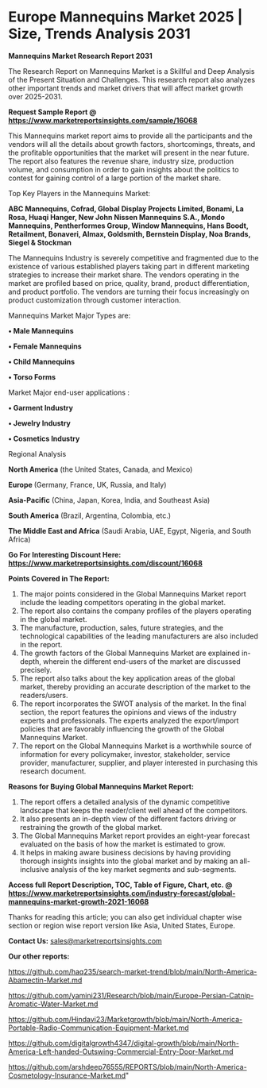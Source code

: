# Europe Mannequins Market 2025 | Size, Trends Analysis 2031

<strong>Mannequins Market Research Report 2031</strong>

The Research Report on Mannequins Market is a Skillful and Deep Analysis of the Present Situation and Challenges. This research report also analyzes other important trends and market drivers that will affect market growth over 2025-2031.

<strong>Request Sample Report @ <a href=https://www.marketreportsinsights.com/sample/16068>https://www.marketreportsinsights.com/sample/16068</a></strong>

This Mannequins market report aims to provide all the participants and the vendors will all the details about growth factors, shortcomings, threats, and the profitable opportunities that the market will present in the near future. The report also features the revenue share, industry size, production volume, and consumption in order to gain insights about the politics to contest for gaining control of a large portion of the market share.

Top Key Players in the Mannequins Market:

<strong>ABC Mannequins, Cofrad, Global Display Projects Limited, Bonami, La Rosa, Huaqi Hanger, New John Nissen Mannequins S.A., Mondo Mannequins, Pentherformes Group, Window Mannequins, Hans Boodt, Retailment, Bonaveri, Almax, Goldsmith, Bernstein Display, Noa Brands, Siegel & Stockman</strong>

The Mannequins Industry is severely competitive and fragmented due to the existence of various established players taking part in different marketing strategies to increase their market share. The vendors operating in the market are profiled based on price, quality, brand, product differentiation, and product portfolio. The vendors are turning their focus increasingly on product customization through customer interaction.

Mannequins Market Major Types are:

<strong>• Male Mannequins

• Female Mannequins

• Child Mannequins

• Torso Forms</strong>

Market Major end-user applications :

<strong>• Garment Industry

• Jewelry Industry

• Cosmetics Industry</strong>

Regional Analysis

</u><strong><b>North America</b></strong> (the United States, Canada, and Mexico)

<strong><b>Europe </b></strong>(Germany, France, UK, Russia, and Italy)

<strong><b>Asia-Pacific</b></strong> (China, Japan, Korea, India, and Southeast Asia)

<strong><b>South America</b></strong> (Brazil, Argentina, Colombia, etc.)

<strong><b>The Middle East and Africa</b></strong> (Saudi Arabia, UAE, Egypt, Nigeria, and South Africa)

<strong>Go For Interesting Discount Here: <a href=https://www.marketreportsinsights.com/discount/16068>https://www.marketreportsinsights.com/discount/16068</a></strong>

<strong>Points Covered in The Report:</strong>
<ol>
  <li>The major points considered in the Global Mannequins Market report include the leading competitors operating in the global market.</li>
  <li>The report also contains the company profiles of the players operating in the global market.</li>
  <li>The manufacture, production, sales, future strategies, and the technological capabilities of the leading manufacturers are also included in the report.</li>
  <li>The growth factors of the Global Mannequins Market are explained in-depth, wherein the different end-users of the market are discussed precisely.</li>
  <li>The report also talks about the key application areas of the global market, thereby providing an accurate description of the market to the readers/users.</li>
  <li>The report incorporates the SWOT analysis of the market. In the final section, the report features the opinions and views of the industry experts and professionals. The experts analyzed the export/import policies that are favorably influencing the growth of the Global Mannequins Market.</li>
  <li>The report on the Global Mannequins Market is a worthwhile source of information for every policymaker, investor, stakeholder, service provider, manufacturer, supplier, and player interested in purchasing this research document.</li>
</ol>
<strong>Reasons for Buying Global Mannequins Market Report:</strong>

<ol>
  <li>The report offers a detailed analysis of the dynamic competitive landscape that keeps the reader/client well ahead of the competitors.</li>
  <li>It also presents an in-depth view of the different factors driving or restraining the growth of the global market.</li>
  <li>The Global Mannequins Market report provides an eight-year forecast evaluated on the basis of how the market is estimated to grow.</li>
  <li>It helps in making aware business decisions by having providing thorough insights insights into the global market and by making an all-inclusive analysis of the key market segments and sub-segments.</li>
</ol>
<strong>Access full Report Description, TOC, Table of Figure, Chart, etc. @ <a href=https://www.marketreportsinsights.com/industry-forecast/global-mannequins-market-growth-2021-16068>https://www.marketreportsinsights.com/industry-forecast/global-mannequins-market-growth-2021-16068</a></strong>


Thanks for reading this article; you can also get individual chapter wise section or region wise report version like Asia, United States, Europe.

<strong>Contact Us:</strong>
sales@marketreportsinsights.com

<strong>Our other reports:</strong>

<a href=https://github.com/haq235/search-market-trend/blob/main/North-America-Abamectin-Market.md>https://github.com/haq235/search-market-trend/blob/main/North-America-Abamectin-Market.md</a>

<a href=https://github.com/yamini231/Research/blob/main/Europe-Persian-Catnip-Aromatic-Water-Market.md>https://github.com/yamini231/Research/blob/main/Europe-Persian-Catnip-Aromatic-Water-Market.md</a>

<a href=https://github.com/Hindavi23/Marketgrowth/blob/main/North-America-Portable-Radio-Communication-Equipment-Market.md>https://github.com/Hindavi23/Marketgrowth/blob/main/North-America-Portable-Radio-Communication-Equipment-Market.md</a>

<a href=https://github.com/digitalgrowth4347/digital-growth/blob/main/North-America-Left-handed-Outswing-Commercial-Entry-Door-Market.md>https://github.com/digitalgrowth4347/digital-growth/blob/main/North-America-Left-handed-Outswing-Commercial-Entry-Door-Market.md</a>

<a href=https://github.com/arshdeep76555/REPORTS/blob/main/North-America-Cosmetology-Insurance-Market.md>https://github.com/arshdeep76555/REPORTS/blob/main/North-America-Cosmetology-Insurance-Market.md</a>"
